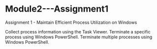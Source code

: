 # Module2---Assignment1
Assignment 1 - Maintain Efficient Process Utilization on Windows

Collect process information using the Task Viewer.
Terminate a specific process using Windows PowerShell.
Terminate multiple processes using Windows PowerShell.

